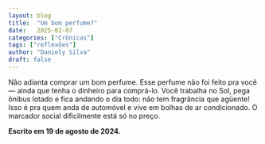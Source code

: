 ```yaml
---
layout: blog
title:  "Um bom perfume?"
date:   2025-02-07
categories: ["Crônicas"]
tags: ["reflexões"]
author: "Daniely Silva"
draft: false
---
```

Não adianta comprar um bom perfume. Esse perfume não foi feito pra você — ainda que tenha o dinheiro para comprá-lo. Você trabalha no Sol, pega ônibus lotado e fica andando o dia todo: não tem fragrância que agüente! Isso é pra quem anda de automóvel e vive em bolhas de ar condicionado. O marcador social dificilmente está só no preço.

**Escrito em 19 de agosto de 2024.**
